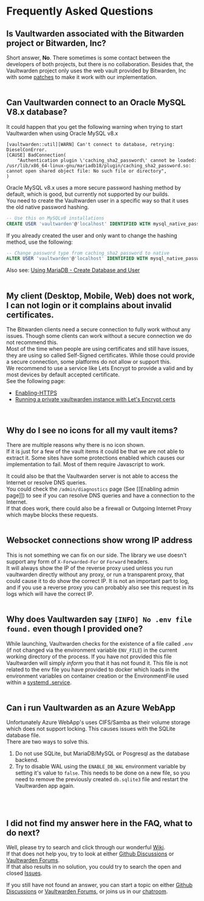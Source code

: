 # Frequently Asked Questions

## Is Vaultwarden associated with the Bitwarden project or Bitwarden, Inc?
Short answer, **No**.
There sometimes is some contact between the developers of both projects, but there is no collaboration.
Besides that, the Vaultwarden project only uses the web vault provided by Bitwarden, Inc with some [patches](https://github.com/dani-garcia/bw_web_builds/tree/master/patches) to make it work with our implementation.
<br>
<br>


## Can Vaultwarden connect to an Oracle MySQL V8.x database?
It could happen that you get the following warning when trying to start Vaultwarden when using Oracle MySQL v8.x
```
[vaultwarden::util][WARN] Can't connect to database, retrying: DieselConError.
[CAUSE] BadConnection(
    "Authentication plugin \'caching_sha2_password\' cannot be loaded: /usr/lib/x86_64-linux-gnu/mariadb18/plugin/caching_sha2_password.so: cannot open shared object file: No such file or directory",
)
```
Oracle MySQL v8.x uses a more secure password hashing method by default, which is good, but currently not supported by our builds.  
You need to create the Vaultwarden user in a specific way so that it uses the old native password hashing.
```sql
-- Use this on MySQLv8 installations
CREATE USER 'vaultwarden'@'localhost' IDENTIFIED WITH mysql_native_password BY 'yourpassword';
```
If you already created the user and only want to change the hashing method, use the following:
```sql
-- Change password type from caching_sha2_password to native
ALTER USER 'vaultwarden'@'localhost' IDENTIFIED WITH mysql_native_password BY 'yourpassword';
```
Also see: [Using MariaDB - Create Database and User](https://github.com/dani-garcia/vaultwarden/wiki/Using-the-MariaDB-(MySQL)-Backend#create-database-and-user)
<br>
<br>

## My client (Desktop, Mobile, Web) does not work, I can not login or it complains about invalid certificates.
The Bitwarden clients need a secure connection to fully work without any issues. Though some clients can work without a secure connection we do not recommend this.  
Most of the time when people are using certificates and still have issues, they are using so called Self-Signed certificates. While those could provide a secure connection, some platforms do not allow or support this.  
We recommend to use a service like Lets Encrypt to provide a valid and by most devices by default accepted certificate.  
See the following page:
* [Enabling-HTTPS](https://github.com/dani-garcia/vaultwarden/wiki/Enabling-HTTPS)
* [Running a private vaultwarden instance with Let's Encrypt certs](https://github.com/dani-garcia/vaultwarden/wiki/Running-a-private-vaultwarden-instance-with-Let%27s-Encrypt-certs)
<br>

## Why do I see no icons for all my vault items?
There are multiple reasons why there is no icon shown.  
If it is just for a few of the vault items it could be that we are not able to extract it. Some sites have some protections enabled which causes our implementation to fail. Most of them require Javascript to work.  

It could also be that the Vaultwarden server is not able to access the Internet or resolve DNS queries.  
You could check the `/admin/diagnostics` page (See [[Enabling admin page]]) to see if you can resolve DNS queries and have a connection to the Internet.  
If that does work, there could also be a firewall or Outgoing Internet Proxy which maybe blocks these requests.
<br>
<br>

## Websocket connections show wrong IP address
This is not something we can fix on our side. The library we use doesn't support any form of `X-Forwarded-For` or `Forward` headers.  
It will always show the IP of the reverse proxy used unless you run vaultwarden directly without any proxy, or run a transparent proxy, that could cause it to do show the correct IP. It is not an important part to log, and if you use a reverse proxy you can probably also see this request in its logs which will have the correct IP.
<br>
<br>

## Why does Vaultwarden say `[INFO] No .env file found.` even though I provided one?
While launching, Vaultwarden checks for the existence of a file called `.env` (if not changed via the environment variable `ENV_FILE`) in the current working directory of the process. If you have not provided this file Vaultwarden will simply _inform_ you that it has not found it. This file is not related to the env file you have provided to docker which loads in the environment variables on container creation or the EnvironmentFile used within a [systemd .service](https://github.com/dani-garcia/vaultwarden/wiki/Setup-as-a-systemd-service).
<br>
<br>

## Can i run Vaultwarden as an Azure WebApp
Unfortunately Azure WebApp's uses CIFS/Samba as their volume storage which does not support locking. This causes issues with the SQLite database file.  
There are two ways to solve this.
1. Do not use SQLite, but MariaDB/MySQL or Posgresql as the database backend.
2. Try to disable WAL using the `ENABLE_DB_WAL` environment variable by setting it's value to `false`. This needs to be done on a new file, so you need to remove the previously created `db.sqlite3` file and restart the Vaultwarden app again.
<br>
<br>

## I did not find my answer here in the FAQ, what to do next?
Well, please try to search and click through our wonderful [Wiki](https://github.com/dani-garcia/vaultwarden/wiki).  
If that does not help you, try to look at either [Github Discussions](https://github.com/dani-garcia/vaultwarden/discussions) or [Vaultwarden Forums](https://vaultwarden.discourse.group/).  
If that also results in no solution, you could try to search the open and closed [Issues](https://github.com/dani-garcia/vaultwarden/issues).

If you still have not found an answer, you can start a topic on either [Github Discussions](https://github.com/dani-garcia/vaultwarden/discussions) or [Vaultwarden Forums](https://vaultwarden.discourse.group/), or joins us in our [chatroom](https://matrix.to/#/#vaultwarden:matrix.org).
